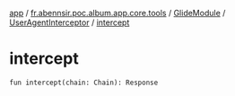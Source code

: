 [app](../../../index.md) / [fr.abennsir.poc.album.app.core.tools](../../index.md) / [GlideModule](../index.md) / [UserAgentInterceptor](index.md) / [intercept](./intercept.md)

# intercept

`fun intercept(chain: Chain): Response`